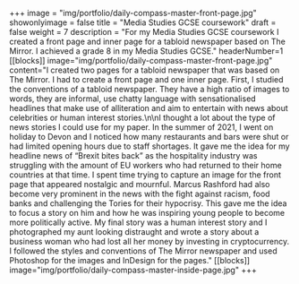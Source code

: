 +++
image = "img/portfolio/daily-compass-master-front-page.jpg"
showonlyimage = false
title = "Media Studies GCSE coursework"
draft = false
weight = 7
description = "For my Media Studies GCSE coursework I created a front page and inner page for a tabloid newspaper based on The Mirror.  I achieved a grade 8 in my Media Studies GCSE."
headerNumber=1
[[blocks]]
image="img/portfolio/daily-compass-master-front-page.jpg"
content="I created two pages for a tabloid newspaper that was based on The Mirror. I had to create a front page and one inner page.  First, I studied the conventions of a tabloid newspaper.  They have a high ratio of images to words, they are informal, use chatty language with sensationalised headlines that make use of alliteration and aim to entertain with news about celebrities or human interest stories.\n\nI thought a lot about the type of news stories I could use for my paper.  In the summer of 2021, I went on holiday to Devon and I noticed how many restaurants and bars were shut or had limited opening hours due to staff shortages.  It gave me the idea for my headline news of “Brexit bites back” as the hospitality industry was struggling with the amount of EU workers who had returned to their home countries at that time.  I spent time trying to capture an image for the front page that appeared nostalgic and mournful.  Marcus Rashford had also become very prominent in the news with the fight against racism, food banks and challenging the Tories for their hypocrisy.  This gave me the idea to focus a story on him and how he was inspiring young people to become more politically active.  My final story was a human interest story and I photographed my aunt looking distraught and wrote a story about a business woman who had lost all her money by investing in cryptocurrency. I followed the styles and conventions of The Mirror newspaper and used Photoshop for the images and InDesign for the pages."
[[blocks]]
image="img/portfolio/daily-compass-master-inside-page.jpg"
+++